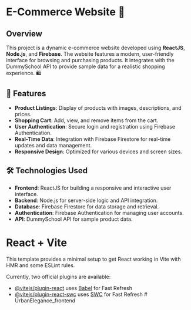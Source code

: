 # **E-Commerce Website** 🛒

## Overview

This project is a dynamic e-commerce website developed using **ReactJS**, **Node.js**, and **Firebase**. The website features a modern, user-friendly interface for browsing and purchasing products. It integrates with the DummySchool API to provide sample data for a realistic shopping experience. 🛍️

## **🚀 Features**

- **Product Listings**: Display of products with images, descriptions, and prices.
- **Shopping Cart**: Add, view, and remove items from the cart.
- **User Authentication**: Secure login and registration using Firebase Authentication.
- **Real-Time Data**: Integration with Firebase Firestore for real-time updates and data management.
- **Responsive Design**: Optimized for various devices and screen sizes.

## **🛠️ Technologies Used**

- **Frontend**: ReactJS for building a responsive and interactive user interface.
- **Backend**: Node.js for server-side logic and API integration.
- **Database**: Firebase Firestore for data storage and retrieval.
- **Authentication**: Firebase Authentication for managing user accounts.
- **API**: DummySchool API for sample product data.


# React + Vite

This template provides a minimal setup to get React working in Vite with HMR and some ESLint rules.

Currently, two official plugins are available:

- [@vitejs/plugin-react](https://github.com/vitejs/vite-plugin-react/blob/main/packages/plugin-react/README.md) uses [Babel](https://babeljs.io/) for Fast Refresh
- [@vitejs/plugin-react-swc](https://github.com/vitejs/vite-plugin-react-swc) uses [SWC](https://swc.rs/) for Fast Refresh
#   U r b a n E l e g a n c e _ f r o n t e n d 

 
 
